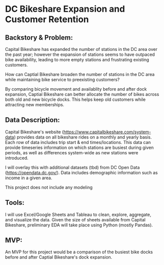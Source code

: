 # DC Bikeshare Expansion and Customer Retention

## Backstory & Problem: 

Capital Bikeshare has expanded the number of stations in the DC area over the past year; however the expansion of stations seems to have outpaced bike availability, leading to more empty stations and frustrating existing customers. 

How can Captial Bikeshare broaden the number of stations in the DC area while maintaining bike service to preexisting customers?

By comparing bicycle movement and availablity before and after dock expansion, Captial Bikeshare can better allocate the number of bikes across both old and new bicycle docks. This helps keep old customers while attracting new memberships.

## Data Description: 

Capital Bikeshare's website (https://www.capitalbikeshare.com/system-data) provides data on all bikeshare rides on a monthly and yearly basis. Each row of data includes trip start & end times/locations. This data can provide timeseries information on which stations are busiest during given periods, as well as differences system-wide as new stations were introduced.

I will overlay this with additional datasets (tbd) from DC Open Data (https://opendata.dc.gov/). Data includes demographic information such as income in a given area.

This project does not include any modeling

## Tools:

I will use Excel/Google Sheets and Tableau to clean, explore, aggregate, and visualize the data. Given the size of sheets available from Capital Bikeshare, preliminary EDA will take place using Python (mostly Pandas).

## MVP:

An MVP for this project would be a comparison of the busiest bike docks before and after Captial Bikeshare's dock expansion.

